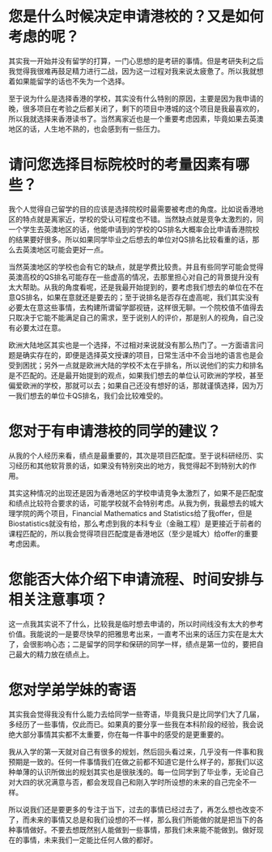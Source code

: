 # 您是什么时候决定申请港校的？又是如何考虑的呢？
其实我一开始并没有留学的打算，一门心思想的是考研的事情。但是考研失利之后我觉得我很难再鼓足精力进行二战，因为这一过程对我来说太疲惫了。所以我就想着如果能留学的话也不失为一个选择。

至于说为什么是选择香港的学校，其实没有什么特别的原因，主要是因为我申请的晚，很多项目在考验之后都关闭了，剩下的项目中港城的这个项目是我最喜欢的，所以我就选择来香港读书了。当然离家近也是一个重要考虑因素，毕竟如果去英澳地区的话，人生地不熟的，也会感到有一些压力。

# 请问您选择目标院校时的考量因素有哪些？
我个人觉得自己留学的目的应该是选择院校时最需要被考虑的角度。比如说香港地区的特点就是离家近，学校的受认可程度也不错。当然缺点就是竞争太激烈的，同一个学生去英澳地区的话，他能申请到的学校的QS排名大概率会比申请香港院校的结果要好很多。所以如果同学毕业之后想去的单位对QS排名比较看重的话，那么去英澳地区可能会更好一点。

当然英澳地区的学校也会有它的缺点，就是学费比较贵。并且有些同学可能会觉得英澳高校的QS排名可能存在一些虚高的情况，去那里担心对自己的背景提升没有太大帮助。从我的角度看呢，还是我最开始提到的，要考虑我们想去的单位在不在意QS排名，如果在意就还是要去的；至于说排名是否存在虚高呢，我们其实没有必要太在意这些事情，去构建所谓留学鄙视链，这样很无聊。一个院校值不值得去只取决于它能不能满足自己的需求，至于说别人的评价，那是别人的视角，自己没有必要太过在意。

欧洲大陆地区其实也是一个选择，不过相对来说就没有那么热门了。一方面语言问题是确实存在的，即便是选择英文授课的项目，日常生活中不会当地的语言也是会受到困扰；另外一点就是欧洲大陆的学校不太在乎排名，所以说他们的实力和排名是不匹配的。还是最开始提到的观点，如果我们想去的单位认可欧洲的学校，甚至偏爱欧洲的学校，那就可以去；如果自己还没有想好的话，那就谨慎选择，因为万一我们想去的单位卡QS排名，我们会比较难受的。

# 您对于有申请港校的同学的建议？
从我的个人经历来看，绩点是最重要的，其次是项目匹配度。至于说科研经历、实习经历和其他软背景的话，如果没有特别突出的地方，我觉得起不到特别大的作用。

其实这种情况的出现还是因为香港地区的学校申请竞争太激烈了，如果不是匹配度和绩点比较符合要求的话，可能学校就不会特别考虑。从我为例，我最想去的城大理学院的两个项目，Financial Mathematics and Statistics给了我offer，但是Biostatistics就没有给，那么考虑到我的本科专业（金融工程）是更接近于前者的课程匹配的，所以我会觉得项目匹配度是香港地区（至少是城大）给offer的重要考虑因素。

# 您能否大体介绍下申请流程、时间安排与相关注意事项？
这一点我其实说不了什么，比较我是临时想去申请的，所以时间线没有太大的参考价值。我能说的一是要尽快早的把雅思考出来，一直考不出来的话压力实在是太大了，会很影响心态；二是留学的同学和保研的同学一样，绩点是第一位的，要把自己最大的精力放在绩点上。

# 您对学弟学妹的寄语
其实我会觉得我没有什么能力去给同学一些寄语，毕竟我只是比同学们大了几届，多经历了一些事情，仅此而已。如果真的要分享一些我在本科阶段的经验，我会说绝大部分事情其实都不太重要，你在每一件事中的感受的是更重要的。

我从入学的第一天就对自己有很多的规划，然后回头看过来，几乎没有一件事和我预期是一致的。任何一件事情我们在做之前都不知道它是什么样子的，那我们以这种单薄的认识所做出的规划其实也是很肤浅的。每一位同学到了毕业季，无论自己对大四的状况满意与否，都会发现自己和刚入学时所设想的未来的自己完全不一样。

所以说我们还是要更多的专注于当下，过去的事情已经过去了，再怎么想也改变不了，而未来的事情又总是和我们设想的不一样，那么我们所能做的就是把当下的各种事情做好。不要去想既然别人能做到一些事情，那我们未来能不能做到。做好现在的事情，未来我们一定能比任何人做的都好。
